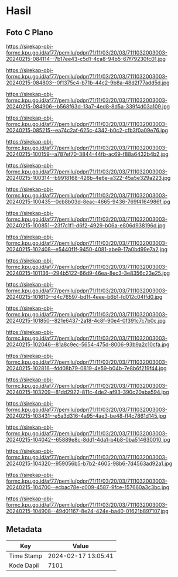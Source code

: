 # Hasil

## Foto C Plano

https://sirekap-obj-formc.kpu.go.id/af77/pemilu/pdpr/71/11/03/20/03/7111032003003-20240215-084114--7b17ee43-c5d1-4ca8-94b5-67f79230fc01.jpg

https://sirekap-obj-formc.kpu.go.id/af77/pemilu/pdpr/71/11/03/20/03/7111032003003-20240215-084803--0f1375c4-b71b-44c2-9b8a-48d2f77add5d.jpg

https://sirekap-obj-formc.kpu.go.id/af77/pemilu/pdpr/71/11/03/20/03/7111032003003-20240215-084906--b568f63d-13a7-4ed8-8d5a-339f4d03a109.jpg

https://sirekap-obj-formc.kpu.go.id/af77/pemilu/pdpr/71/11/03/20/03/7111032003003-20240215-085215--ea74c2af-625c-4342-b0c2-cfb3f0a09e76.jpg

https://sirekap-obj-formc.kpu.go.id/af77/pemilu/pdpr/71/11/03/20/03/7111032003003-20240215-100159--a787ef70-3844-44fb-ac69-f88a6432b4b2.jpg

https://sirekap-obj-formc.kpu.go.id/af77/pemilu/pdpr/71/11/03/20/03/7111032003003-20240215-100314--b9918168-426b-4e6e-a322-45a5e329a223.jpg

https://sirekap-obj-formc.kpu.go.id/af77/pemilu/pdpr/71/11/03/20/03/7111032003003-20240215-100435--0cb8b03d-8eac-4665-9436-769f4164986f.jpg

https://sirekap-obj-formc.kpu.go.id/af77/pemilu/pdpr/71/11/03/20/03/7111032003003-20240215-100851--23f7c1f1-d6f2-4929-b06a-e806d938196d.jpg

https://sirekap-obj-formc.kpu.go.id/af77/pemilu/pdpr/71/11/03/20/03/7111032003003-20240215-102408--e5440f1f-9450-4081-abe9-17a0bd99e7a2.jpg

https://sirekap-obj-formc.kpu.go.id/af77/pemilu/pdpr/71/11/03/20/03/7111032003003-20240215-101136--294b5122-66d9-46ea-8ec3-3e8356c23e25.jpg

https://sirekap-obj-formc.kpu.go.id/af77/pemilu/pdpr/71/11/03/20/03/7111032003003-20240215-101610--d4c76597-bd1f-4eee-b6b1-fd012c04ffd0.jpg

https://sirekap-obj-formc.kpu.go.id/af77/pemilu/pdpr/71/11/03/20/03/7111032003003-20240215-101850--821e6437-2a18-4c8f-90e4-0f391c7c7b0c.jpg

https://sirekap-obj-formc.kpu.go.id/af77/pemilu/pdpr/71/11/03/20/03/7111032003003-20240215-102046--81a8c9ec-5654-475d-8006-93b9a2c10cfa.jpg

https://sirekap-obj-formc.kpu.go.id/af77/pemilu/pdpr/71/11/03/20/03/7111032003003-20240215-102816--fdd08b79-0819-4e59-b04b-7e8b6f219f44.jpg

https://sirekap-obj-formc.kpu.go.id/af77/pemilu/pdpr/71/11/03/20/03/7111032003003-20240215-103209--81dd2922-811c-4de2-af93-390c20aba594.jpg

https://sirekap-obj-formc.kpu.go.id/af77/pemilu/pdpr/71/11/03/20/03/7111032003003-20240215-103431--e5a3d316-4a95-4ae3-be48-ff4c7861d145.jpg

https://sirekap-obj-formc.kpu.go.id/af77/pemilu/pdpr/71/11/03/20/03/7111032003003-20240215-104042--65889e8c-8dd1-4da1-b4b8-0ba514630010.jpg

https://sirekap-obj-formc.kpu.go.id/af77/pemilu/pdpr/71/11/03/20/03/7111032003003-20240215-104320--959056b5-b7b2-4605-98b6-7d4563ad92a1.jpg

https://sirekap-obj-formc.kpu.go.id/af77/pemilu/pdpr/71/11/03/20/03/7111032003003-20240215-104700--ecbac78e-c009-4587-9fce-157660a3c3bc.jpg

https://sirekap-obj-formc.kpu.go.id/af77/pemilu/pdpr/71/11/03/20/03/7111032003003-20240215-104908--49d01167-8e24-424e-ba40-01621b897107.jpg


## Metadata

| Key        | Value               |
| ---------- | ------------------- |
| Time Stamp | 2024-02-17 13:05:41 |
| Kode Dapil | 7101                |



